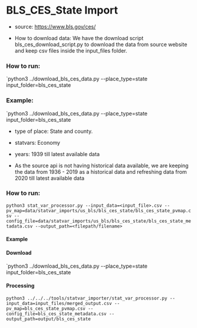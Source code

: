 # BLS_CES_State Import

- source: https://www.bls.gov/ces/ 

- How to download data: We have the download script bls_ces_download_script.py to download the data from source website and keep csv files inside the input_files folder.
### How to run:
`python3 ../download_bls_ces_data.py --place_type=state input_folder=bls_ces_state
### Example:
`python3 ../download_bls_ces_data.py --place_type=state input_folder=bls_ces_state

- type of place: State and county.

- statvars: Economy

- years: 1939 till latest available data
- As the source api is not having historical data available, we are keeping the data from 1936 - 2019 as a historical data and refreshing data from 2020 till latest available data

### How to run:

`python3 stat_var_processor.py --input_data=<input_file>.csv --pv_map=data/statvar_imports/us_bls/bls_ces_state/bls_ces_state_pvmap.csv --config_file=data/statvar_imports/us_bls/bls_ces_state/bls_ces_state_metadata.csv --output_path=<filepath/filename>`

#### Example

#### Download
`python3 ../download_bls_ces_data.py --place_type=state input_folder=bls_ces_state

#### Processing
`python3 ../../../tools/statvar_importer/stat_var_processor.py --input_data=input_files/merged_output.csv --pv_map=bls_ces_state_pvmap.csv --config_file=bls_ces_state_metadata.csv --output_path=output/bls_ces_state`
